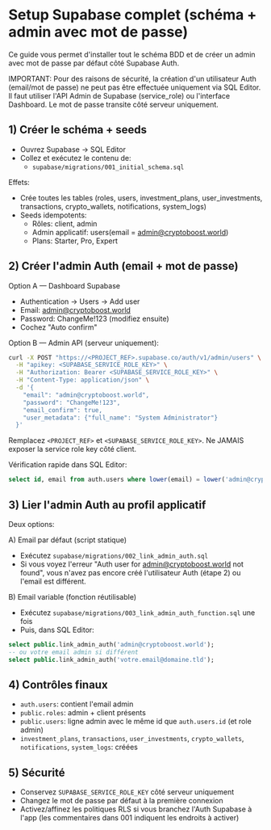 # Setup Supabase complet (schéma + admin avec mot de passe)

Ce guide vous permet d'installer tout le schéma BDD et de créer un admin avec mot de passe par défaut côté Supabase Auth.

IMPORTANT: Pour des raisons de sécurité, la création d'un utilisateur Auth (email/mot de passe) ne peut pas être effectuée uniquement via SQL Editor. Il faut utiliser l'API Admin de Supabase (service_role) ou l'interface Dashboard. Le mot de passe transite côté serveur uniquement.

## 1) Créer le schéma + seeds
- Ouvrez Supabase → SQL Editor
- Collez et exécutez le contenu de:
  - `supabase/migrations/001_initial_schema.sql`

Effets:
- Crée toutes les tables (roles, users, investment_plans, user_investments, transactions, crypto_wallets, notifications, system_logs)
- Seeds idempotents:
  - Rôles: client, admin
  - Admin applicatif: users(email = admin@cryptoboost.world)
  - Plans: Starter, Pro, Expert

## 2) Créer l'admin Auth (email + mot de passe)
Option A — Dashboard Supabase
- Authentication → Users → Add user
- Email: admin@cryptoboost.world
- Password: ChangeMe!123 (modifiez ensuite)
- Cochez "Auto confirm"

Option B — Admin API (serveur uniquement):
```bash
curl -X POST "https://<PROJECT_REF>.supabase.co/auth/v1/admin/users" \
  -H "apikey: <SUPABASE_SERVICE_ROLE_KEY>" \
  -H "Authorization: Bearer <SUPABASE_SERVICE_ROLE_KEY>" \
  -H "Content-Type: application/json" \
  -d '{
    "email": "admin@cryptoboost.world",
    "password": "ChangeMe!123",
    "email_confirm": true,
    "user_metadata": {"full_name": "System Administrator"}
  }'
```
Remplacez `<PROJECT_REF>` et `<SUPABASE_SERVICE_ROLE_KEY>`. Ne JAMAIS exposer la service role key côté client.

Vérification rapide dans SQL Editor:
```sql
select id, email from auth.users where lower(email) = lower('admin@cryptoboost.world');
```

## 3) Lier l'admin Auth au profil applicatif
Deux options:

A) Email par défaut (script statique)
- Exécutez `supabase/migrations/002_link_admin_auth.sql`
- Si vous voyez l'erreur "Auth user for admin@cryptoboost.world not found", vous n'avez pas encore créé l'utilisateur Auth (étape 2) ou l'email est différent.

B) Email variable (fonction réutilisable)
- Exécutez `supabase/migrations/003_link_admin_auth_function.sql` une fois
- Puis, dans SQL Editor:
```sql
select public.link_admin_auth('admin@cryptoboost.world');
-- ou votre email admin si différent
select public.link_admin_auth('votre.email@domaine.tld');
```

## 4) Contrôles finaux
- `auth.users`: contient l'email admin
- `public.roles`: admin + client présents
- `public.users`: ligne admin avec le même id que `auth.users.id` (et role admin)
- `investment_plans`, `transactions`, `user_investments`, `crypto_wallets`, `notifications`, `system_logs`: créées

## 5) Sécurité
- Conservez `SUPABASE_SERVICE_ROLE_KEY` côté serveur uniquement
- Changez le mot de passe par défaut à la première connexion
- Activez/affinez les politiques RLS si vous branchez l'Auth Supabase à l'app (les commentaires dans 001 indiquent les endroits à activer)